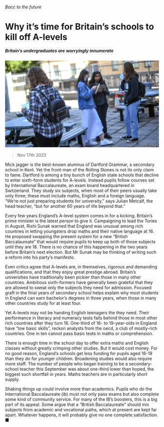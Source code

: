 ###### Bacc to the future

# Why it’s time for Britain’s schools to kill off A-levels 

##### Britain’s undergraduates are worryingly innumerate 

![image](images/20221119_BRP503.jpg) 

> Nov 17th 2022 

Mick jagger is the best-known alumnus of Dartford Grammar, a secondary school in Kent. Yet the front-man of the Rolling Stones is not its only claim to fame. Dartford is among a tiny bunch of English state schools that decline to enter sixth-form students for A-levels. Instead pupils follow courses set by International Baccalaureate, an exam board headquartered in Switzerland. They study six subjects, when most of their peers usually take only three; these must include maths, English and a foreign language. “We’re not just preparing students for university,” says Julian Metcalf, the head teacher, “but for another 60 years of life beyond that.”

Every few years England’s A-level system comes in for a kicking. Britain’s prime minister is the latest person to give it. Campaigning to lead the Tories in August, Rishi Sunak warned that England was unusual among rich countries in letting youngsters drop maths and their native language at 16. He proposed swapping the present system for a new “British Baccalaureate” that would require pupils to keep up both of those subjects until they are 18. There is no chance of this happening in the two years before Britain’s next election. But Mr Sunak may be thinking of writing such a reform into his party’s manifesto.

Even critics agree that A-levels are, in themselves, rigorous and demanding qualifications, and that they enjoy great prestige abroad. Britain’s universities have traditionally been pickier than those in many other countries. Ambitious sixth-formers have generally been grateful that they are allowed to sweat only the subjects they need for admission. Focused graft in the final years of secondary school helps explain why most students in England can earn bachelor’s degrees in three years, when those in many other countries study for at least four. 

Yet A-levels may not be handing English teenagers the  they need. Their performance in literacy and numeracy tests falls behind those in most other rich countries after they turn 16. One-third of 16- to 19-year-olds in England have “low basic skills”, reckon analysts from the oecd, a club of mostly-rich countries. One in ten  cannot pass basic tests in maths or comprehension. 

There is enough time in the school day to offer extra maths and English classes without greatly crimping other studies. But it would cost money. For no good reason, England’s schools get less funding for pupils aged 16-19 than they do for younger children. Broadening studies would also require more staff. The number of people who began training to be a secondary-school teacher this September was about one-third lower than hoped, the biggest such shortfall in years. Maths teachers are in particularly short supply. 

Shaking things up could involve more than academics. Pupils who do the International Baccalaureate (ib) must not only pass exams but also complete some kind of community service. For many of the IB’s boosters, this is a big part of its appeal. Some argue that a “British Baccalaureate” should mix subjects from academic and vocational paths, which at present are kept far apart. Whatever happens, it will probably give no one complete satisfaction. ■


